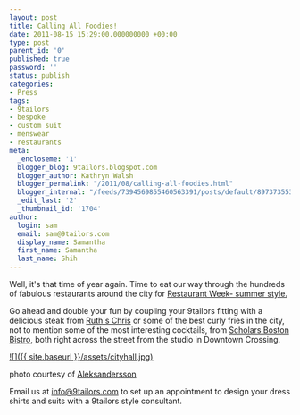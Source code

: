 ```yaml
---
layout: post
title: Calling All Foodies!
date: 2011-08-15 15:29:00.000000000 +00:00
type: post
parent_id: '0'
published: true
password: ''
status: publish
categories:
- Press
tags:
- 9tailors
- bespoke
- custom suit
- menswear
- restaurants
meta:
  _encloseme: '1'
  blogger_blog: 9tailors.blogspot.com
  blogger_author: Kathryn Walsh
  blogger_permalink: "/2011/08/calling-all-foodies.html"
  blogger_internal: "/feeds/7394569855460563391/posts/default/897373553479533888"
  _edit_last: '2'
  _thumbnail_id: '1704'
author:
  login: sam
  email: sam@9tailors.com
  display_name: Samantha
  first_name: Samantha
  last_name: Shih
---
```

Well, it's that time of year again. Time to eat our way through the hundreds of fabulous restaurants around the city for [Restaurant Week- summer style.](http://www.bostonusa.com/visit/restaurantweek/)

Go ahead and double your fun by coupling your 9tailors fitting with a delicious steak from [Ruth's Chris](http://www.ruthschris.com/Steak-House/4999/Boston) or some of the best curly fries in the city, not to mention some of the most interesting cocktails, from [Scholars Boston Bistro](http://www.scholarsbostonbistro.com/), both right across the street from the studio in Downtown Crossing.

[![]({{ site.baseurl }}/assets/cityhall.jpg)](http://3.bp.blogspot.com/-7hxdG-ZART8/Tkk-EeW6EEI/AAAAAAAAAtA/iF1qwGUdQsw/s1600/cityhall.jpg)

photo courtesy of [Aleksandersson](http://commons.wikimedia.org/w/index.php?title=User:Aleksandersson&action=edit&redlink=1 "User:Aleksandersson (page does not exist)")

Email us at info@9tailors.com to set up an appointment to design your dress shirts and suits with a 9tailors style consultant.